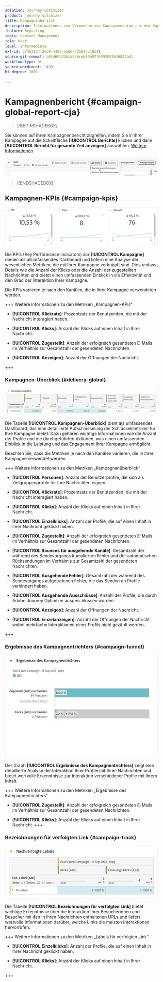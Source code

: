 ```yaml
---
solution: Journey Optimizer
product: journey optimizer
title: Kampagnenbericht
description: Informationen zum Verwenden von Kampagnendaten aus dem Kampagnenbericht
feature: Reporting
topic: Content Management
role: User
level: Intermediate
exl-id: b74d3137-2dd9-4302-a56e-73503d318d18
source-git-commit: b6fd60b23b1a744ceb80a97fb092065b36847a41
workflow-type: ht
source-wordcount: '490'
ht-degree: 100%

---
```


# Kampagnenbericht {#campaign-global-report-cja}

>[!BEGINSHADEBOX]

Sie können auf Ihren Kampagnenbericht zugreifen, indem Sie in Ihrer Kampagne auf die Schaltfläche **[!UICONTROL Berichte]** klicken und dann **[!UICONTROL Bericht für gesamte Zeit anzeigen]** auswählen. [Weitere Informationen](report-gs-cja.md)

![](assets/report-access.png)

>[!ENDSHADEBOX]

## Kampagnen-KPIs {#campaign-kpis}

![](assets/cja-email-kpis.png)

Die KPIs (Key Performance Indicators) zur **[!UICONTROL Kampagne]** dienen als allumfassendes Dashboard und liefern eine Analyse der wesentlichen Metriken, die mit Ihrer Kampagne verknüpft sind. Dies umfasst Details wie die Anzahl der Klicks oder die Anzahl der zugestellten Nachrichten und bietet einen umfassenden Einblick in die Effektivität und den Grad der Interaktion Ihrer Kampagne.

Die KPIs variieren je nach den Kanälen, die in Ihrer Kampagne verwendeten werden.

+++ Weitere Informationen zu den Metriken „Kampagnen-KPIs“

* **[!UICONTROL Klickrate]**: Prozentsatz der Benutzenden, die mit der Nachricht interagiert haben.

* **[!UICONTROL Klicks]**: Anzahl der Klicks auf einen Inhalt in Ihrer Nachricht.

* **[!UICONTROL Zugestellt]**: Anzahl der erfolgreich gesendeten E-Mails im Verhältnis zur Gesamtzahl der gesendeten Nachrichten.

* **[!UICONTROL Anzeigen]**: Anzahl der Öffnungen der Nachricht.

+++

### Kampagnen-Überblick {#delivery-global}

![](assets/cja-campaign-overview.png)

Die Tabelle **[!UICONTROL Kampagnen-Überblick]** dient als umfassendes Dashboard, das eine detaillierte Aufschlüsselung der Schlüsselmetriken für Ihre Kampagne bietet. Dazu gehören wichtige Informationen wie die Anzahl der Profile und die durchgeführten Aktionen, was einen umfassenden Einblick in die Leistung und das Engagement Ihrer Kampagne ermöglicht.

Beachten Sie, dass die Metriken je nach den Kanälen variieren, die in Ihrer Kampagne verwendet werden.

+++ Weitere Informationen zu den Metriken „Kampagnenüberblick“

* **[!UICONTROL Personen]**: Anzahl der Benutzerprofile, die sich als Zielgruppenprofile für Ihre Nachrichten eignen.

* **[!UICONTROL Klickrate]**: Prozentsatz der Benutzenden, die mit der Nachricht interagiert haben.

* **[!UICONTROL Klicks]**: Anzahl der Klicks auf einen Inhalt in Ihrer Nachricht.

* **[!UICONTROL Einzelklicks]**: Anzahl der Profile, die auf einen Inhalt in Ihrer Nachricht geklickt haben.

* **[!UICONTROL Zugestellt]**: Anzahl der erfolgreich gesendeten E-Mails im Verhältnis zur Gesamtzahl der gesendeten Nachrichten.

* **[!UICONTROL Bounces für ausgehende Kanäle]**: Gesamtzahl der während des Sendevorgangs kumulierten Fehler und der automatischen Rücksendungen im Verhältnis zur Gesamtzahl der gesendeten Nachrichten.

* **[!UICONTROL Ausgehende Fehler]**: Gesamtzahl der während des Sendevorgangs aufgetretenen Fehler, die das Senden an Profile verhindert haben.

* **[!UICONTROL Ausgehende Ausschlüsse]**: Anzahl der Profile, die durch Adobe Journey Optimizer ausgeschlossen wurden.

* **[!UICONTROL Anzeigen]**: Anzahl der Öffnungen der Nachricht.

* **[!UICONTROL Einzelanzeigen]**: Anzahl der Öffnungen der Nachricht, wobei mehrfache Interaktionen eines Profils nicht gezählt werden.

+++

### Ergebnisse des Kampagnentrichters {#campaign-funnel}

![](assets/cja-campaign-funnel.png)

Der Graph **[!UICONTROL Ergebnisse des Kampagnentrichters]** zeigt eine detaillierte Analyse der Interaktion Ihrer Profile mit Ihren Nachrichten und bietet wertvolle Erkenntnisse zur Interaktion verschiedener Profile mit Ihrem Inhalt.

+++ Weitere Informationen zu den Metriken „Ergebnisse des Kampagnentrichters“

* **[!UICONTROL Zugestellt]**: Anzahl der erfolgreich gesendeten E-Mails im Verhältnis zur Gesamtzahl der gesendeten Nachrichten.

* **[!UICONTROL Klicks]**: Anzahl der Klicks auf einen Inhalt in Ihrer Nachricht.
+++

### Bezeichnungen für verfolgten Link {#campaign-track}

![](assets/cja-campaign-tracked-link.png)

Die Tabelle **[!UICONTROL Bezeichnungen für verfolgten Link]** bietet wichtige Erkenntnisse über die Interaktion Ihrer Besucherinnen und Besucher mit den in Ihren Nachrichten enthaltenen URLs und liefert wertvolle Informationen darüber, welche Links die meisten Interaktionen hervorrufen.

+++ Weitere Informationen zu den Metriken „Labels für verfolgten Link“

* **[!UICONTROL Einzelklicks]**: Anzahl der Profile, die auf einen Inhalt in Ihrer Nachricht geklickt haben.

* **[!UICONTROL Klicks]**: Anzahl der Klicks auf einen Inhalt in Ihrer Nachricht.

+++
